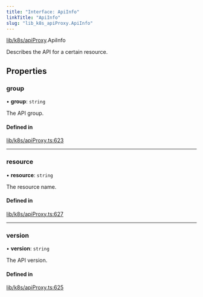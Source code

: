 ```yaml
---
title: "Interface: ApiInfo"
linkTitle: "ApiInfo"
slug: "lib_k8s_apiProxy.ApiInfo"
---
```


[lib/k8s/apiProxy](../modules/lib_k8s_apiProxy.md).ApiInfo

Describes the API for a certain resource.

## Properties

### group

• **group**: `string`

The API group.

#### Defined in

[lib/k8s/apiProxy.ts:623](https://github.com/headlamp-k8s/headlamp/blob/2ce94491/frontend/src/lib/k8s/apiProxy.ts#L623)

___

### resource

• **resource**: `string`

The resource name.

#### Defined in

[lib/k8s/apiProxy.ts:627](https://github.com/headlamp-k8s/headlamp/blob/2ce94491/frontend/src/lib/k8s/apiProxy.ts#L627)

___

### version

• **version**: `string`

The API version.

#### Defined in

[lib/k8s/apiProxy.ts:625](https://github.com/headlamp-k8s/headlamp/blob/2ce94491/frontend/src/lib/k8s/apiProxy.ts#L625)
